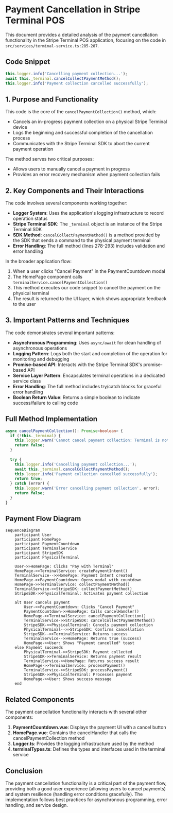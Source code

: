 # Payment Cancellation in Stripe Terminal POS

This document provides a detailed analysis of the payment cancellation functionality in the Stripe Terminal POS application, focusing on the code in `src/services/terminal-service.ts:285-287`.

## Code Snippet

```typescript
this.logger.info('Cancelling payment collection...');
await this._terminal.cancelCollectPaymentMethod();
this.logger.info('Payment collection cancelled successfully');
```

## 1. Purpose and Functionality

This code is the core of the `cancelPaymentCollection()` method, which:
- Cancels an in-progress payment collection on a physical Stripe Terminal device
- Logs the beginning and successful completion of the cancellation process
- Communicates with the Stripe Terminal SDK to abort the current payment operation

The method serves two critical purposes:
- Allows users to manually cancel a payment in progress
- Provides an error recovery mechanism when payment collection fails

## 2. Key Components and Their Interactions

The code involves several components working together:

- **Logger System**: Uses the application's logging infrastructure to record operation status
- **Stripe Terminal SDK**: The `_terminal` object is an instance of the Stripe Terminal SDK
- **SDK Method**: `cancelCollectPaymentMethod()` is a method provided by the SDK that sends a command to the physical payment terminal
- **Error Handling**: The full method (lines 278-293) includes validation and error handling

In the broader application flow:
1. When a user clicks "Cancel Payment" in the PaymentCountdown modal
2. The HomePage component calls `terminalService.cancelPaymentCollection()`
3. This method executes our code snippet to cancel the payment on the physical terminal
4. The result is returned to the UI layer, which shows appropriate feedback to the user

## 3. Important Patterns and Techniques

The code demonstrates several important patterns:

- **Asynchronous Programming**: Uses `async/await` for clean handling of asynchronous operations
- **Logging Pattern**: Logs both the start and completion of the operation for monitoring and debugging
- **Promise-based API**: Interacts with the Stripe Terminal SDK's promise-based API
- **Service Layer Pattern**: Encapsulates terminal operations in a dedicated service class
- **Error Handling**: The full method includes try/catch blocks for graceful error handling
- **Boolean Return Value**: Returns a simple boolean to indicate success/failure to calling code

## Full Method Implementation

```typescript
async cancelPaymentCollection(): Promise<boolean> {
  if (!this._terminal) {
    this.logger.warn('Cannot cancel payment collection: Terminal is not initialized');
    return false;
  }
  
  try {
    this.logger.info('Cancelling payment collection...');
    await this._terminal.cancelCollectPaymentMethod();
    this.logger.info('Payment collection cancelled successfully');
    return true;
  } catch (error) {
    this.logger.warn('Error cancelling payment collection', error);
    return false;
  }
}
```

## Payment Flow Diagram

```mermaid
sequenceDiagram
    participant User
    participant HomePage
    participant PaymentCountdown
    participant TerminalService
    participant StripeSDK
    participant PhysicalTerminal

    User->>HomePage: Clicks "Pay with Terminal"
    HomePage->>TerminalService: createPaymentIntent()
    TerminalService-->>HomePage: Payment Intent created
    HomePage->>PaymentCountdown: Opens modal with countdown
    HomePage->>TerminalService: collectPaymentMethod()
    TerminalService->>StripeSDK: collectPaymentMethod()
    StripeSDK->>PhysicalTerminal: Activates payment collection
    
    alt User cancels payment
        User->>PaymentCountdown: Clicks "Cancel Payment"
        PaymentCountdown->>HomePage: Calls cancelHandler()
        HomePage->>TerminalService: cancelPaymentCollection()
        TerminalService->>StripeSDK: cancelCollectPaymentMethod()
        StripeSDK->>PhysicalTerminal: Cancels payment collection
        PhysicalTerminal-->>StripeSDK: Confirms cancellation
        StripeSDK-->>TerminalService: Returns success
        TerminalService-->>HomePage: Returns true (success)
        HomePage->>User: Shows "Payment cancelled" toast
    else Payment succeeds
        PhysicalTerminal->>StripeSDK: Payment collected
        StripeSDK->>TerminalService: Returns payment result
        TerminalService->>HomePage: Returns success result
        HomePage->>TerminalService: processPayment()
        TerminalService->>StripeSDK: processPayment()
        StripeSDK->>PhysicalTerminal: Processes payment
        HomePage->>User: Shows success message
    end
```

## Related Components

The payment cancellation functionality interacts with several other components:

1. **PaymentCountdown.vue**: Displays the payment UI with a cancel button
2. **HomePage.vue**: Contains the cancelHandler that calls the cancelPaymentCollection method
3. **Logger.ts**: Provides the logging infrastructure used by the method
4. **terminalTypes.ts**: Defines the types and interfaces used in the terminal service

## Conclusion

The payment cancellation functionality is a critical part of the payment flow, providing both a good user experience (allowing users to cancel payments) and system resilience (handling error conditions gracefully). The implementation follows best practices for asynchronous programming, error handling, and service design.